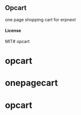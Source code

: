 ## Opcart

one page shopping cart for erpnext

#### License

MIT# opcart
# opcart
# onepagecart
# opcart

